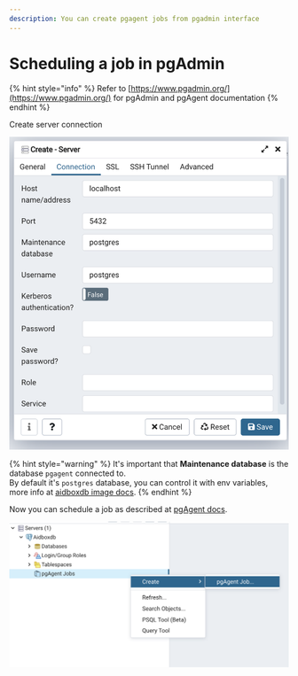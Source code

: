 ```yaml
---
description: You can create pgagent jobs from pgadmin interface
---
```


# Scheduling a job in pgAdmin

{% hint style="info" %}
Refer to [https://www.pgadmin.org/](https://www.pgadmin.org/) for pgAdmin and pgAgent documentation
{% endhint %}

Create server connection  

![](../../../.gitbook/assets/screen-shot-2021-07-15-at-18.06.35.png)

{% hint style="warning" %}
It's important that **Maintenance database** is the database `pgagent` connected to.  
By default it's `postgres` database, you can control it with env variables, more info at [aidboxdb image docs](../../../getting-started/installation/aidboxdb-image.md#optional-environment-variables).
{% endhint %}

Now you can schedule a job as described at [pgAgent docs](https://www.pgadmin.org/docs/pgadmin4/development/pgagent_jobs.html).

![](../../../.gitbook/assets/screen-shot-2021-07-15-at-18.10.18.png)

